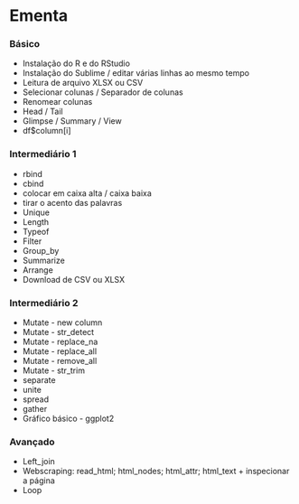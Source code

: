 # Ementa     

### Básico     
- Instalação do R e do RStudio     
- Instalação do Sublime / editar várias linhas ao mesmo tempo     
- Leitura de arquivo XLSX ou CSV     
- Selecionar colunas / Separador de colunas     
- Renomear colunas     
- Head / Tail     
- Glimpse / Summary / View     
- df$column[i]     

### Intermediário 1     
- rbind     
- cbind     
- colocar em caixa alta / caixa baixa     
- tirar o acento das palavras     
- Unique     
- Length     
- Typeof     
- Filter     
- Group_by     
- Summarize     
- Arrange     
- Download de CSV ou XLSX     

### Intermediário 2     
- Mutate - new column     
- Mutate - str_detect     
- Mutate - replace_na     
- Mutate - replace_all     
- Mutate - remove_all     
- Mutate - str_trim     
- separate     
- unite     
- spread     
- gather     
- Gráfico básico - ggplot2     

### Avançado     
- Left_join     
- Webscraping: read_html; html_nodes; html_attr; html_text + inspecionar a página     
- Loop     

